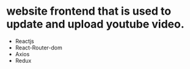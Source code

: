

# website frontend that is used to update and upload youtube video.

- Reactjs
- React-Router-dom
- Axios
- Redux

